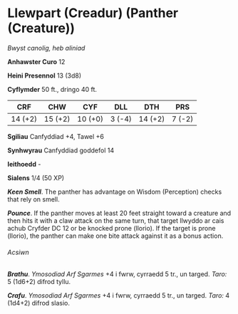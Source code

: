 # Llewpart (Creadur) (Panther (Creature))

*Bwyst canolig, heb aliniad*

**Anhawster Curo** 12

**Heini Presennol** 13 (3d8)

**Cyflymder** 50 ft., dringo 40 ft.

| CRF     | CHW     | CYF     | DLL    | DTH     | PRS    |
|---------|---------|---------|--------|---------|--------|
| 14 (+2) | 15 (+2) | 10 (+0) | 3 (-4) | 14 (+2) | 7 (-2) |

**Sgiliau** Canfyddiad +4, Tawel +6

**Synhwyrau** Canfyddiad goddefol 14

**Ieithoedd** -

**Sialens** 1/4 (50 XP)

***Keen Smell***. The panther has advantage on Wisdom (Perception) checks that rely on smell.

***Pounce***. If the panther moves at least 20 feet straight toward a creature and then hits it with a claw attack on the same turn, that target llwyddo ar cais achub Cryfder DC 12 or be knocked prone (llorio). If the target is prone (llorio), the panther can make one bite attack against it as a bonus action.

###### Acsiwn

***Brathu***. *Ymosodiad Arf Sgarmes* +4 i fwrw, cyrraedd 5 tr., un targed. *Taro:* 5 (1d6+2) difrod tyllu.

***Crafu***. *Ymosodiad Arf Sgarmes* +4 i fwrw, cyrraedd 5 tr., un targed. *Taro:* 4 (1d4+2) difrod slasio.